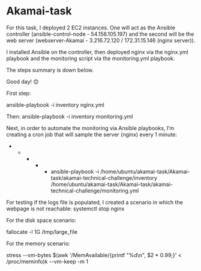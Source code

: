 # Akamai-task


For this task, I deployed 2 EC2 instances. One will act as the Ansible controller (ansible-control-node - 54.156.105.197) and the second will be the web server (webserver-Akamai - 3.216.72.120 / 172.31.15.146 (nginx server)).

I installed Ansible on the controller, then deployed nginx via the nginx.yml playbook and the monitoring script via the monitoring.yml playbook.

The steps summary is down below.

Good day! 😊




First step:

ansible-playbook -i inventory nginx.yml


Then:
ansible-playbook -i inventory monitoring.yml

Next, in order to automate the monitoring via Ansible playbooks, I’m creating a cron job that will sample the server (nginx) every 1 minute:

* * * * * ansible-playbook -i /home/ubuntu/akamai-task/Akamai-task/akamai-technical-challenge/inventory /home/ubuntu/akamai-task/Akamai-task/akamai-technical-challenge/monitoring.yml


For testing if the logs file is populated, I created a scenario in which the webpage is not reachable:
systemctl stop nginx

For the disk space scenario:

fallocate -l 1G /tmp/large_file


For the memory scenario:

stress --vm-bytes $(awk '/MemAvailable/{printf "%d\n", $2 * 0.99;}' < /proc/meminfo)k --vm-keep -m 1

